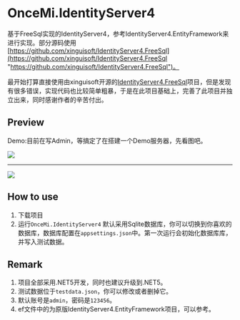 # OnceMi.IdentityServer4

基于FreeSql实现的IdentityServer4，参考IdentityServer4.EntityFramework来进行实现。部分源码使用[https://github.com/xinguisoft/IdentityServer4.FreeSql](https://github.com/xinguisoft/IdentityServer4.FreeSql "https://github.com/xinguisoft/IdentityServer4.FreeSql")。

最开始打算直接使用由xinguisoft开源的[IdentityServer4.FreeSql](https://github.com/xinguisoft/IdentityServer4.FreeSql "IdentityServer4.FreeSql")项目，但是发现有很多错误，实现代码也比较简单粗暴，于是在此项目基础上，完善了此项目并独立出来，同时感谢作者的辛苦付出。

## Preview
Demo:目前在写Admin，等搞定了在搭建一个Demo服务器，先看图吧。
  
![](https://github.com/oncemi/IdentityServer4.FreeSql/raw/main/1.docs/img/01.jpg)

------------

![](https://github.com/oncemi/IdentityServer4.FreeSql/raw/main/1.docs/img/02.jpg)


## How to use  
1. 下载项目  
2. 运行`OnceMi.IdentityServer4`
默认采用Sqlite数据库，你可以切换到你喜欢的数据库，数据库配置在`appsettings.json`中。第一次运行会初始化数据库库，并写入测试数据。

## Remark
1. 项目全部采用.NET5开发，同时也建议升级到.NET5。  
2. 测试数据位于`testdata.json`，你可以修改或者删掉它。  
3. 默认账号是`admin`，密码是`123456`。  
4. ef文件中的为原版IdentityServer4.EntityFramework项目，可以参考。  
  
